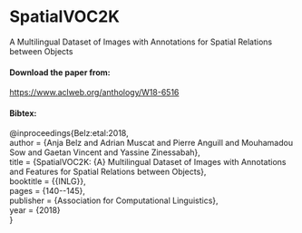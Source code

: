 # SpatialVOC2K
A Multilingual Dataset of Images with Annotations for Spatial  Relations between Objects

#### Download the paper from:
https://www.aclweb.org/anthology/W18-6516

#### Bibtex:

@inproceedings{Belz:etal:2018,  
  author    = {Anja Belz and
               Adrian Muscat and
               Pierre Anguill and
               Mouhamadou Sow and
               Gaetan Vincent and
               Yassine Zinessabah},  
  title     = {SpatialVOC2K: {A} Multilingual Dataset of Images with Annotations
               and Features for Spatial Relations between Objects},  
  booktitle = {{INLG}},  
  pages     = {140--145},  
  publisher = {Association for Computational Linguistics},  
  year      = {2018}  
}  
